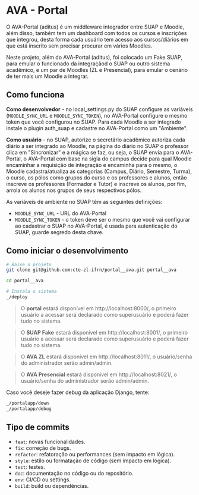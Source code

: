 # AVA - Portal

O AVA-Portal (aditus) é um middleware integrador entre SUAP e Moodle, além disso, também tem um dashboard com todos os cursos e inscrições que integrou, desta forma cada usuário tem acesso aos cursos/diários em que está inscrito sem precisar procurar em vários Moodles.

Neste projeto, além do AVA-Portal (aditus), foi colocado um Fake SUAP, para emular o funcionado da integraçãod o SUAP ou outro sistema acadêmico, e um par de Moodles (ZL e Presencial), para emular o cenário de ter mais um Moodle a integrar.

## Como funciona

**Como desenvolvedor** - no local_settings.py do SUAP configure as variáveis (`MOODLE_SYNC_URL` e `MOODLE_SYNC_TOKEN`), no AVA-Portal configure o mesmo token que você configurou no SUAP. Para cada  Moodle a ser integrado instale o plugin auth_suap e cadastre no AVA-Portal como um "Ambiente". 

**Como usuário** - no SUAP, autorize o secretário acadêmico autoriza cada diário a ser integrado ao Moodle, na página do diário no SUAP o professor clica em "Sincronizar" e a mágica se faz, ou seja, o SUAP envia para o AVA-Portal, o AVA-Portal com base na sigla do campus decide para qual Moodle encaminhar a requisição de integração e encaminha para o mesmo, o Moodle cadastra/atualiza as categorias (Campus, Diário, Semestre, Turma), o curso, os pólos como grupos do curso e os professores e alunos, então inscreve os professores (Formador e Tutor) e inscreve os alunos, por fim, arrola os alunos nos grupos de seus respectivos pólos.

As variáveis de ambiente no SUAP têm as seguintes definições:
- `MOODLE_SYNC_URL` - URL do AVA-Portal
- `MOODLE_SYNC_TOKEN` - o token deve ser o mesmo que você vai configurar ao cadastrar o SUAP no AVA-Portal, é usada para autenticação do SUAP, guarde segredo desta chave.

## Como iniciar o desenvolvimento

```bash
# Baixe o projeto
git clone git@github.com:cte-zl-ifrn/portal__ava.git portal__ava 

cd portal__ava

# Instala o sistema
_/deploy
```

> O **portal** estará disponível em http://localhost:8000/, o primeiro usuário a acessar será declarado como superusuário e poderá fazer tudo no sistema.

> O **SUAP Fake** estará disponível em http://localhost:8001/, o primeiro usuário a acessar será declarado como superusuário e poderá fazer tudo no sistema.

> O **AVA ZL** estará disponível em http://localhost:8011/, o usuário/senha do administrador serão admin/admin.

> O **AVA Presencial** estará disponível em http://localhost:8021/, o usuário/senha do administrador serão admin/admin.

Caso você deseje fazer debug da aplicação Django, tente:

```bash
_/portalapp/down
_/portalapp/debug
```


## Tipo de commits

- ``feat``: novas funcionalidades.
- ``fix``: correção de bugs.
- ``refactor``: refatoração ou performances (sem impacto em lógica).
- ``style``: estilo ou formatação de código (sem impacto em lógica).
- ``test``: testes.
- ``doc``: documentação no código ou do repositório.
- ``env``: CI/CD ou settings.
- ``build``: build ou dependências.
